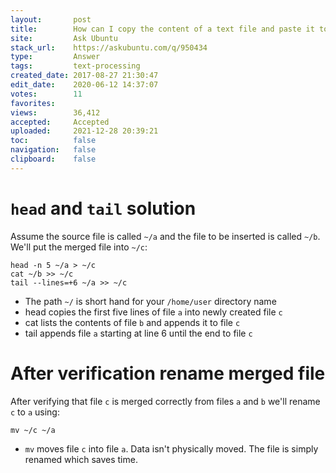 ```yaml
---
layout:       post
title:        How can I copy the content of a text file and paste it to another starting at a certain line?
site:         Ask Ubuntu
stack_url:    https://askubuntu.com/q/950434
type:         Answer
tags:         text-processing
created_date: 2017-08-27 21:30:47
edit_date:    2020-06-12 14:37:07
votes:        11
favorites:    
views:        36,412
accepted:     Accepted
uploaded:     2021-12-28 20:39:21
toc:          false
navigation:   false
clipboard:    false
---
```


# `head` and `tail` solution

Assume the source file is called `~/a` and the file to be inserted is called `~/b`. We'll put the merged file into `~/c`:

``` 
head -n 5 ~/a > ~/c
cat ~/b >> ~/c
tail --lines=+6 ~/a >> ~/c

```

- The path `~/` is short hand for your `/home/user` directory name
- head copies the first five lines of file `a` into newly created file `c`
- cat lists the contents of file `b` and appends it to file `c`
- tail appends file `a` starting at line 6 until the end to file `c`

# After verification rename merged file

After verifying that file `c` is merged correctly from files `a` and `b` we'll rename `c` to `a` using:

``` 
mv ~/c ~/a

```

- `mv` moves file `c` into file `a`. Data isn't physically moved. The file is simply renamed which saves time.

